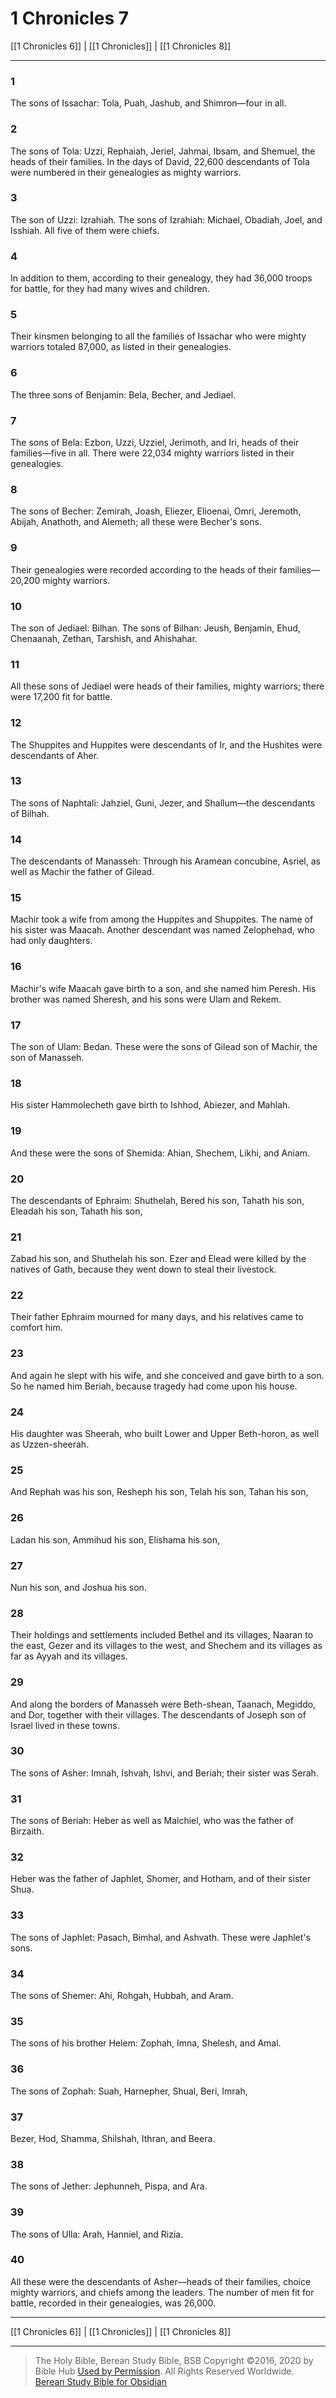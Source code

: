 # 1 Chronicles 7

[[1 Chronicles 6]] | [[1 Chronicles]] | [[1 Chronicles 8]]

---

### 1
The sons of Issachar: Tola, Puah, Jashub, and Shimron—four in all.

### 2
The sons of Tola: Uzzi, Rephaiah, Jeriel, Jahmai, Ibsam, and Shemuel, the heads of their families. In the days of David, 22,600 descendants of Tola were numbered in their genealogies as mighty warriors.

### 3
The son of Uzzi: Izrahiah. The sons of Izrahiah: Michael, Obadiah, Joel, and Isshiah. All five of them were chiefs.

### 4
In addition to them, according to their genealogy, they had 36,000 troops for battle, for they had many wives and children.

### 5
Their kinsmen belonging to all the families of Issachar who were mighty warriors totaled 87,000, as listed in their genealogies.

### 6
The three sons of Benjamin: Bela, Becher, and Jediael.

### 7
The sons of Bela: Ezbon, Uzzi, Uzziel, Jerimoth, and Iri, heads of their families—five in all. There were 22,034 mighty warriors listed in their genealogies.

### 8
The sons of Becher: Zemirah, Joash, Eliezer, Elioenai, Omri, Jeremoth, Abijah, Anathoth, and Alemeth; all these were Becher's sons.

### 9
Their genealogies were recorded according to the heads of their families—20,200 mighty warriors.

### 10
The son of Jediael: Bilhan. The sons of Bilhan: Jeush, Benjamin, Ehud, Chenaanah, Zethan, Tarshish, and Ahishahar.

### 11
All these sons of Jediael were heads of their families, mighty warriors; there were 17,200 fit for battle.

### 12
The Shuppites and Huppites were descendants of Ir, and the Hushites were descendants of Aher.

### 13
The sons of Naphtali: Jahziel, Guni, Jezer, and Shallum—the descendants of Bilhah.

### 14
The descendants of Manasseh: Through his Aramean concubine, Asriel, as well as Machir the father of Gilead.

### 15
Machir took a wife from among the Huppites and Shuppites. The name of his sister was Maacah. Another descendant was named Zelophehad, who had only daughters.

### 16
Machir's wife Maacah gave birth to a son, and she named him Peresh. His brother was named Sheresh, and his sons were Ulam and Rekem.

### 17
The son of Ulam: Bedan. These were the sons of Gilead son of Machir, the son of Manasseh.

### 18
His sister Hammolecheth gave birth to Ishhod, Abiezer, and Mahlah.

### 19
And these were the sons of Shemida: Ahian, Shechem, Likhi, and Aniam.

### 20
The descendants of Ephraim: Shuthelah, Bered his son, Tahath his son, Eleadah his son, Tahath his son,

### 21
Zabad his son, and Shuthelah his son. Ezer and Elead were killed by the natives of Gath, because they went down to steal their livestock.

### 22
Their father Ephraim mourned for many days, and his relatives came to comfort him.

### 23
And again he slept with his wife, and she conceived and gave birth to a son. So he named him Beriah, because tragedy had come upon his house.

### 24
His daughter was Sheerah, who built Lower and Upper Beth-horon, as well as Uzzen-sheerah.

### 25
And Rephah was his son, Resheph his son, Telah his son, Tahan his son,

### 26
Ladan his son, Ammihud his son, Elishama his son,

### 27
Nun his son, and Joshua his son.

### 28
Their holdings and settlements included Bethel and its villages, Naaran to the east, Gezer and its villages to the west, and Shechem and its villages as far as Ayyah and its villages.

### 29
And along the borders of Manasseh were Beth-shean, Taanach, Megiddo, and Dor, together with their villages. The descendants of Joseph son of Israel lived in these towns.

### 30
The sons of Asher: Imnah, Ishvah, Ishvi, and Beriah; their sister was Serah.

### 31
The sons of Beriah: Heber as well as Malchiel, who was the father of Birzaith.

### 32
Heber was the father of Japhlet, Shomer, and Hotham, and of their sister Shua.

### 33
The sons of Japhlet: Pasach, Bimhal, and Ashvath. These were Japhlet's sons.

### 34
The sons of Shemer: Ahi, Rohgah, Hubbah, and Aram.

### 35
The sons of his brother Helem: Zophah, Imna, Shelesh, and Amal.

### 36
The sons of Zophah: Suah, Harnepher, Shual, Beri, Imrah,

### 37
Bezer, Hod, Shamma, Shilshah, Ithran, and Beera.

### 38
The sons of Jether: Jephunneh, Pispa, and Ara.

### 39
The sons of Ulla: Arah, Hanniel, and Rizia.

### 40
All these were the descendants of Asher—heads of their families, choice mighty warriors, and chiefs among the leaders. The number of men fit for battle, recorded in their genealogies, was 26,000.

---

[[1 Chronicles 6]] | [[1 Chronicles]] | [[1 Chronicles 8]]

---

> The Holy Bible, Berean Study Bible, BSB
> Copyright &copy;2016, 2020 by Bible Hub
> [Used by Permission](https://berean.bible/terms.htm). All Rights Reserved Worldwide.
> [Berean Study Bible for Obsidian](https://github.com/gapmiss/berean-study-bible-for-obsidian)</small>

